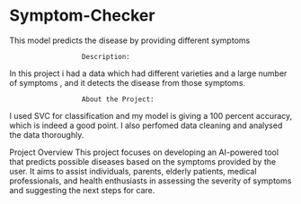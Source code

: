 # Symptom-Checker
This model predicts the disease by providing different symptoms
                      
                      Description:
In this project i had a data which had different varieties and a large number of symptoms , and it detects the disease from those symptoms.

                      About the Project:
I used SVC for classification and my model is giving a 100 percent accuracy, which is indeed a good point. I also perfomed data cleaning and analysed the data thoroughly.

Project Overview
This project focuses on developing an AI-powered tool that predicts possible diseases based on the symptoms provided by the user. It aims to assist individuals, parents, elderly patients, medical professionals, and health enthusiasts in assessing the severity of symptoms and suggesting the next steps for care.

